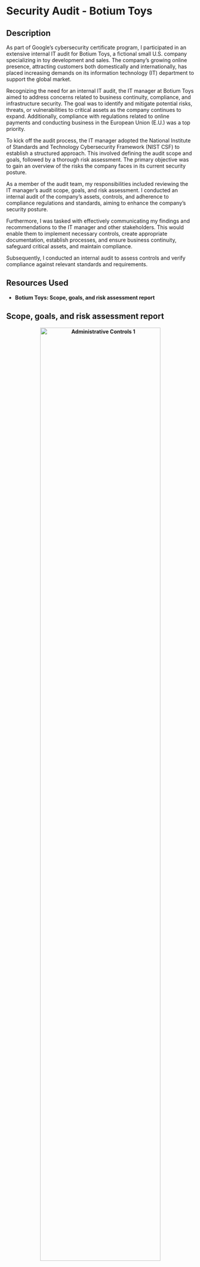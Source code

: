 <h1>Security Audit - Botium Toys</h1>

<h2>Description</h2>
As part of Google’s cybersecurity certificate program, I participated in an extensive internal IT audit for Botium Toys, a fictional small U.S. company specializing in toy development and sales. The company’s growing online presence, attracting customers both domestically and internationally, has placed increasing demands on its information technology (IT) department to support the global market.

Recognizing the need for an internal IT audit, the IT manager at Botium Toys aimed to address concerns related to business continuity, compliance, and infrastructure security. The goal was to identify and mitigate potential risks, threats, or vulnerabilities to critical assets as the company continues to expand. Additionally, compliance with regulations related to online payments and conducting business in the European Union (E.U.) was a top priority.

To kick off the audit process, the IT manager adopted the National Institute of Standards and Technology Cybersecurity Framework (NIST CSF) to establish a structured approach. This involved defining the audit scope and goals, followed by a thorough risk assessment. The primary objective was to gain an overview of the risks the company faces in its current security posture.

As a member of the audit team, my responsibilities included reviewing the IT manager’s audit scope, goals, and risk assessment. I conducted an internal audit of the company’s assets, controls, and adherence to compliance regulations and standards, aiming to enhance the company’s security posture.

Furthermore, I was tasked with effectively communicating my findings and recommendations to the IT manager and other stakeholders. This would enable them to implement necessary controls, create appropriate documentation, establish processes, and ensure business continuity, safeguard critical assets, and maintain compliance.

Subsequently, I conducted an internal audit to assess controls and verify compliance against relevant standards and requirements.

<h2>Resources Used</h2>

- <b>Botium Toys: Scope, goals, and risk assessment report<b>

<h2>Scope, goals, and risk assessment report</h2>
<p align="center">
<img src="https://imgur.com/U2FInIw" width="80%" alt="Administrative Controls 1"/>
<p/>

